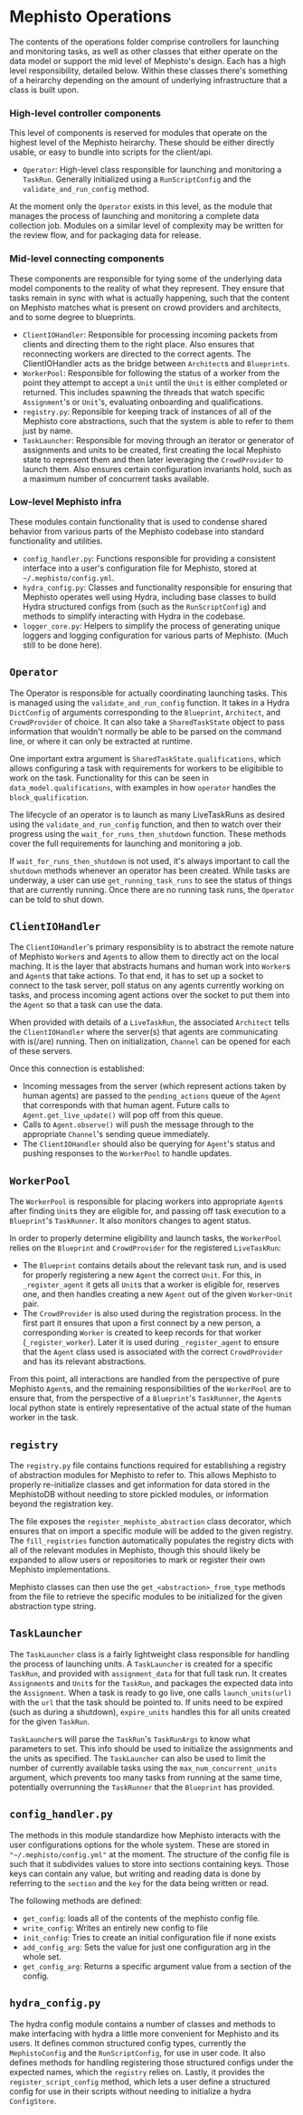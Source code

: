 # Mephisto Operations
The contents of the operations folder comprise controllers for launching and monitoring tasks, as well as other classes that either operate on the data model or support the mid level of Mephisto's design. Each has a high level responsibility, detailed below. Within these classes there's something of a heirarchy depending on the amount of underlying infrastructure that a class is built upon. 

### High-level controller components
This level of components is reserved for modules that operate on the highest level of the Mephisto heirarchy. These should be either directly usable, or easy to bundle into scripts for the client/api.

- `Operator`: High-level class responsible for launching and monitoring a `TaskRun`. Generally initialized using a `RunScriptConfig` and the `validate_and_run_config` method.

At the moment only the `Operator` exists in this level, as the module that manages the process of launching and monitoring a complete data collection job. Modules on a similar level of complexity may be written for the review flow, and for packaging data for release.

### Mid-level connecting components
These components are responsible for tying some of the underlying data model components to the reality of what they represent. They ensure that tasks remain in sync with what is actually happening, such that the content on Mephisto matches what is present on crowd providers and architects, and to some degree to blueprints.

- `ClientIOHandler`: Responsible for processing incoming packets from clients and directing them to the right place. Also ensures that reconnecting workers are directed to the correct agents. The ClientIOHandler acts as the bridge between `Architect`s and `Blueprints`.
- `WorkerPool`: Responsible for following the status of a worker from the point they attempt to accept a `Unit` until the `Unit` is either completed or returned. This includes spawning the threads that watch specific `Assignment`'s or `Unit`'s, evaluating onboarding and qualifications.
- `registry.py`: Reponsible for keeping track of instances of all of the Mephisto core abstractions, such that the system is able to refer to them just by name. 
- `TaskLauncher`: Responsible for moving through an iterator or generator of assignments and units to be created, first creating the local Mephisto state to represent them and then later leveraging the `CrowdProvider` to launch them. Also ensures certain configuration invariants hold, such as a maximum number of concurrent tasks available.

### Low-level Mephisto infra
These modules contain functionality that is used to condense shared behavior from various parts of the Mephisto codebase into standard functionality and utilities.

- `config_handler.py`: Functions responsible for providing a consistent interface into a user's configuration file for Mephisto, stored at `~/.mephisto/config.yml`.
- `hydra_config.py`: Classes and functionality responsible for ensuring that Mephisto operates well using Hydra, including base classes to build Hydra structured configs from (such as the `RunScriptConfig`) and methods to simplify interacting with Hydra in the codebase.
- `logger_core.py`: Helpers to simplify the process of generating unique loggers and logging configuration for various parts of Mephisto. (Much still to be done here).


## `Operator`
The Operator is responsible for actually coordinating launching tasks. This is managed using the `validate_and_run_config` function. It takes in a Hydra `DictConfig` of arguments corresponding to the `Blueprint`, `Architect`, and `CrowdProvider` of choice. It can also take a `SharedTaskState` object to pass information that wouldn't normally be able to be parsed on the command line, or where it can only be extracted at runtime.

One important extra argument is `SharedTaskState.qualifications`, which allows configuring a task with requirements for workers to be eligibible to work on the task. Functionality for this can be seen in `data_model.qualifications`, with examples in how `operator` handles the `block_qualification`.

The lifecycle of an operator is to launch as many LiveTaskRuns as desired using the `validate_and_run_config` function, and then to watch over their progress using the `wait_for_runs_then_shutdown` function. These methods cover the full requirements for launching and monitoring a job.

If `wait_for_runs_then_shutdown` is not used, it's always important to call the `shutdown` methods whenever an operator has been created. While tasks are underway, a user can use `get_running_task_runs` to see the status of things that are currently running. Once there are no running task runs, the `Operator` can be told to shut down.


## `ClientIOHandler`
The `ClientIOHandler`'s primary responsiblity is to abstract the remote nature of Mephisto `Worker`s and `Agent`s to allow them to directly act on the local maching. It  is the layer that abstracts humans and human work into `Worker`s and `Agent`s that take actions. To that end, it has to set up a socket to connect to the task server, poll status on any agents currently working on tasks, and process incoming agent actions over the socket to put them into the `Agent` so that a task can use the data.

When provided with details of a `LiveTaskRun`, the associated `Architect` tells the `ClientIOHandler` where the server(s) that agents are communicating with is(/are) running. Then on initialization, `Channel` can be opened for each of these servers.

Once this connection is established:
- Incoming messages from the server (which represent actions taken by human agents) are passed to the `pending_actions` queue of the `Agent` that corresponds with that human agent. Future calls to `Agent.get_live_update()` will pop off from this queue. 
- Calls to `Agent.observe()` will push the message through to the appropriate `Channel`'s sending queue immediately.
- The `ClientIOHandler` should also be querying for `Agent`'s status and pushing responses to the `WorkerPool` to handle updates.


## `WorkerPool`
The `WorkerPool` is responsible for placing workers into appropriate `Agent`s after finding `Unit`s they are eligible for, and passing off task execution to a `Blueprint`'s `TaskRunner`. It also monitors changes to agent status. 


In order to properly determine eligibility and launch tasks, the `WorkerPool` relies on the `Blueprint` and `CrowdProvider` for the registered `LiveTaskRun`:
- The `Blueprint` contains details about the relevant task run, and is used for properly registering a new `Agent` the correct `Unit`. For this, in `_register_agent` it gets all `Unit`s that a worker is eligible for, reserves one, and then handles creating a new `Agent` out of the given `Worker`-`Unit` pair.
- The `CrowdProvider` is also used during the registration process. In the first part it ensures that upon a first connect by a new person, a corresponding `Worker` is created to keep records for that worker (`_register_worker`). Later it is used during `_register_agent` to ensure that the `Agent` class used is associated with the correct `CrowdProvider` and has its relevant abstractions.

From this point, all interactions are handled from the perspective of pure Mephisto `Agent`s, and the remaining responsibilities of the `WorkerPool` are to ensure that, from the perspective of a `Blueprint`'s `TaskRunner`, the `Agent`s local python state is entirely representative of the actual state of the human worker in the task. 

## `registry`
The `registry.py` file contains functions required for establishing a registry of abstraction modules for Mephisto to refer to. This allows Mephisto to properly re-initialize classes and get information for data stored in the MephistoDB without needing to store pickled modules, or information beyond the registration key.

The file exposes the `register_mephisto_abstraction` class decorator, which ensures that on import a specific module will be added to the given registry. The `fill_registries` function automatically populates the registry dicts with all of the relevant modules in Mephisto, though this should likely be expanded to allow users or repositories to mark or register their own Mephisto implementations.

Mephisto classes can then use the `get_<abstraction>_from_type` methods from the file to retrieve the specific modules to be initialized for the given abstraction type string.

## `TaskLauncher`
The `TaskLauncher` class is a fairly lightweight class responsible for handling the process of launching units. A `TaskLauncher` is created for a specific `TaskRun`, and provided with `assignment_data` for that full task run. It creates `Assignment`s and `Unit`s for the `TaskRun`, and packages the expected data into the `Assignment`.  When a task is ready to go live, one calls `launch_units(url)` with the `url` that the task should be pointed to. If units need to be expired (such as during a shutdown), `expire_units` handles this for all units created for the given `TaskRun`.

`TaskLauncher`s will parse the `TaskRun`'s `TaskRunArgs` to know what parameters to set. This info should be used to initialize the assignments and the units as specified. The `TaskLauncher` can also be used to limit the number of currently available tasks using the `max_num_concurrent_units` argument, which prevents too many tasks from running at the same time, potentially overrunning the `TaskRunner` that the `Blueprint` has provided.


## `config_handler.py`
The methods in this module standardize how Mephisto interacts with the user configurations options for the whole system. These are stored in `"~/.mephisto/config.yml"` at the moment. The structure of the config file is such that it subdivides values to store into sections containing keys. Those keys can contain any value, but writing and reading data is done by referring to the `section` and the `key` for the data being written or read.

The following methods are defined:
- `get_config`: loads all of the contents of the mephisto config file.
- `write_config`: Writes an entirely new config to file
- `init_config`: Tries to create an initial configuration file if none exists
- `add_config_arg`: Sets the value for just one configuration arg in the whole set.
- `get_config_arg`: Returns a specific argument value from a section of the config.

## `hydra_config.py`
The hydra config module contains a number of classes and methods to make interfacing with hydra a little more convenient for Mephisto and its users. It defines common structured config types, currently the `MephistoConfig` and the `RunScriptConfig`, for use in user code. It also defines methods for handling registering those structured configs under the expected names, which the `registry` relies on. Lastly, it provides the `register_script_config` method, which lets a user define a structured config for use in their scripts without needing to initialize a hydra `ConfigStore`.
